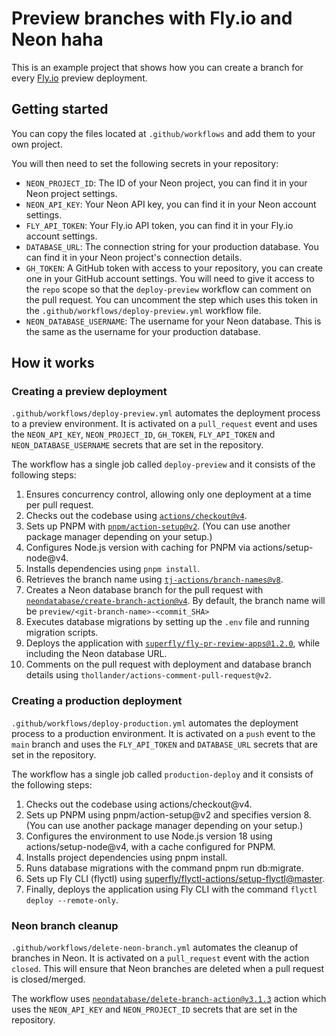 # Preview branches with Fly.io and Neon haha

This is an example project that shows how you can create a branch for every [Fly.io](https://fly.io) preview deployment.


## Getting started

You can copy the files located at `.github/workflows` and add them to your own project. 

You will then need to set the following secrets in your repository:

- `NEON_PROJECT_ID`: The ID of your Neon project, you can find it in your Neon project settings.
- `NEON_API_KEY`: Your Neon API key, you can find it in your Neon account settings.
- `FLY_API_TOKEN`: Your Fly.io API token, you can find it in your Fly.io account settings.
- `DATABASE_URL`: The connection string for your production database. You can find it in your Neon project's connection details.
- `GH_TOKEN`: A GitHub token with access to your repository, you can create one in your GitHub account settings. You will need to give it access to the `repo` scope so that the `deploy-preview` workflow can comment on the pull request. You can uncomment the step which uses this token in the `.github/workflows/deploy-preview.yml` workflow file.
- `NEON_DATABASE_USERNAME`: The username for your Neon database. This is the same as the username for your production database.


## How it works

### Creating a preview deployment
`.github/workflows/deploy-preview.yml` automates the deployment process to a preview environment. It is activated on a `pull_request` event and uses the `NEON_API_KEY`, `NEON_PROJECT_ID`, `GH_TOKEN`, `FLY_API_TOKEN` and `NEON_DATABASE_USERNAME` secrets that are set in the repository.

The workflow has a single job called `deploy-preview` and it consists of the following steps:

1. Ensures concurrency control, allowing only one deployment at a time per pull request.
1. Checks out the codebase using [`actions/checkout@v4`](https://github.com/marketplace/actions/checkout).
2. Sets up PNPM with [`pnpm/action-setup@v2`](https://github.com/marketplace/actions/setup-pnpm). (You can use another package manager depending on your setup.)
3. Configures Node.js version with caching for PNPM via actions/setup-node@v4.
4. Installs dependencies using `pnpm install`.
5. Retrieves the branch name using [`tj-actions/branch-names@v8`](https://github.com/marketplace/actions/branch-names).
6. Creates a Neon database branch for the pull request with [`neondatabase/create-branch-action@v4`](https://github.com/marketplace/actions/neon-database-create-branch-action). By default, the branch name will be `preview/<git-branch-name>-<commit_SHA>`
7. Executes database migrations by setting up the `.env` file and running migration scripts.
8. Deploys the application with [`superfly/fly-pr-review-apps@1.2.0`](https://github.com/marketplace/actions/github-action-for-deplying-staging-apps-on-fly-io), while including the Neon database URL.
9. Comments on the pull request with deployment and database branch details using `thollander/actions-comment-pull-request@v2`.

### Creating a production deployment

`.github/workflows/deploy-production.yml` automates the deployment process to a production environment. It is activated on a `push` event to the `main` branch and uses the `FLY_API_TOKEN` and `DATABASE_URL` secrets that are set in the repository.

The workflow has a single job called `production-deploy` and it consists of the following steps:
1. Checks out the codebase using actions/checkout@v4.
2. Sets up PNPM using pnpm/action-setup@v2 and specifies version 8. (You can use another package manager depending on your setup.)
3. Configures the environment to use Node.js version 18 using actions/setup-node@v4, with a cache configured for PNPM.
4. Installs project dependencies using pnpm install.
5. Runs database migrations with the command pnpm run db:migrate.
6. Sets up Fly CLI (flyctl) using [superfly/flyctl-actions/setup-flyctl@master](https://github.com/marketplace/actions/github-action-for-flyctl).
7. Finally, deploys the application using Fly CLI with the command `flyctl deploy --remote-only`.


### Neon branch cleanup

`.github/workflows/delete-neon-branch.yml` automates the cleanup of branches in Neon. It is activated on a `pull_request` event with the action `closed`. This will ensure that Neon branches are deleted when a pull request is closed/merged.

The workflow uses [`neondatabase/delete-branch-action@v3.1.3`](https://github.com/neondatabase/delete-branch-action/tree/v3.1.3/) action which uses the `NEON_API_KEY` and `NEON_PROJECT_ID` secrets that are set in the repository.










